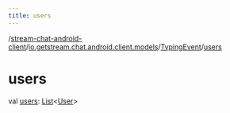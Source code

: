 ```yaml
---
title: users
---
```

/[stream-chat-android-client](../../index.md)/[io.getstream.chat.android.client.models](../index.md)/[TypingEvent](index.md)/[users](users.md)  
  
  
  
# users  
val [users](users.md): [List](https://kotlinlang.org/api/latest/jvm/stdlib/kotlin.collections/-list/index.html)&lt;[User](../User/index.md)&gt;
